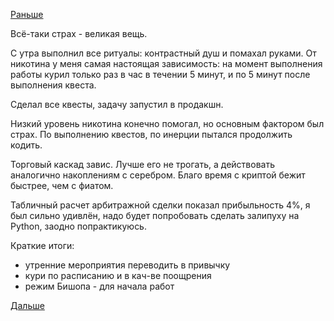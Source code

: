 [Раньше](2015.07.16.md)

Всё-таки страх - великая вещь.

С утра выполнил все ритуалы: контрастный душ и помахал руками.
От никотина у меня самая настоящая зависимость: на момент выполнения работы курил только раз в час в течении 5 минут, и по 5 минут после выполнения квеста.

Сделал все квесты, задачу запустил в продакшн.

Низкий уровень никотина конечно помогал, но основным фактором был страх.
По выполнению квестов, по инерции пытался продолжить кодить.

Торговый каскад завис. Лучше его не трогать, а действовать аналогично накоплениям с серебром. Благо время с криптой бежит быстрее, чем с фиатом.

Табличный расчет арбитражной сделки показал прибыльность 4%, я был сильно удивлён, надо будет попробовать сделать залипуху на Python, заодно попрактикуюсь.

Краткие итоги:
- утренние мероприятия переводить в привычку
- кури по расписанию и в кач-ве поощрения
- режим Бишопа - для начала работ

[Дальше](2015.07.20.md)